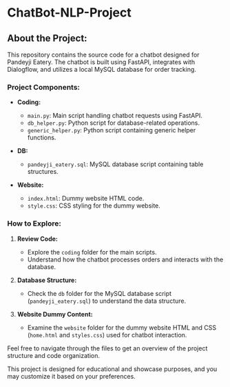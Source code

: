 # ChatBot-NLP-Project


## About the Project:

This repository contains the source code for a chatbot designed for Pandeyji Eatery. The chatbot is built using FastAPI, integrates with Dialogflow, and utilizes a local MySQL database for order tracking.

### Project Components:

- **Coding:**
  - `main.py`: Main script handling chatbot requests using FastAPI.
  - `db_helper.py`: Python script for database-related operations.
  - `generic_helper.py`: Python script containing generic helper functions.

- **DB:**
  - `pandeyji_eatery.sql`: MySQL database script containing table structures.

- **Website:**
  - `index.html`: Dummy website HTML code.
  - `style.css`: CSS styling for the dummy website.

### How to Explore:

1. **Review Code:**
   - Explore the `coding` folder for the main scripts.
   - Understand how the chatbot processes orders and interacts with the database.

2. **Database Structure:**
   - Check the `db` folder for the MySQL database script (`pandeyji_eatery.sql`) to understand the data structure.

3. **Website Dummy Content:**
   - Examine the `website` folder for the dummy website HTML and CSS (`home.html` and `styles.css`) used for chatbot interaction.

Feel free to navigate through the files to get an overview of the project structure and code organization.

This project is designed for educational and showcase purposes, and you may customize it based on your preferences.
